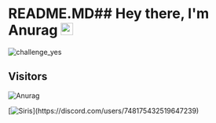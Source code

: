 # README.MD## Hey there, I'm Anurag <img src="https://media.giphy.com/media/hvRJCLFzcasrR4ia7z/giphy.gif" width="25px">
![challenge_yes](https://i.alexflipnote.dev/4h93guy.png)


## Visitors
![Anurag](https://profile-counter.glitch.me/anurag-krmkr/count.svg)



[![Siris](https://lanyard.cnrad.dev/api/748175432519647239?idleMessage="")](https://discord.com/users/748175432519647239)
